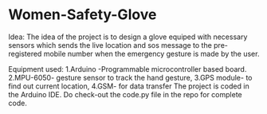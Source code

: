 # Women-Safety-Glove
Idea:
The idea of the project is to design a glove equiped with necessary sensors which sends the live location and sos message to the pre-registered mobile number when the emergency gesture is made by the user.

Equipment used: 
1.Arduino -Programmable microcontroller based board. 
2.MPU-6050- gesture sensor to track the hand gesture, 
3.GPS module- to find out current location, 
4.GSM- for data transfer 
The project is coded in the Arduino IDE. Do check-out the code.py file in the repo for complete code.
